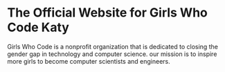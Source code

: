 # The Official Website for Girls Who Code Katy

Girls Who Code is a nonprofit organization that is dedicated to closing the gender gap in technology and computer science. our mission is to inspire more girls to become computer scientists and engineers.


